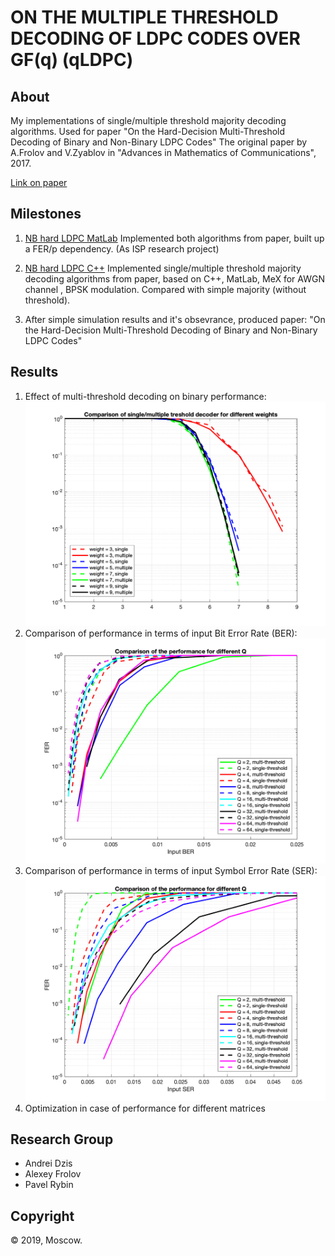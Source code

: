 # ON THE MULTIPLE THRESHOLD DECODING OF LDPC CODES OVER GF(q) (qLDPC)


## About
My implementations of single/multiple threshold majority decoding algorithms. Used for paper "On the Hard-Decision Multi-Threshold Decoding of Binary and Non-Binary LDPC Codes"
The original paper by A.Frolov and V.Zyablov in "Advances in Mathematics of Communications", 2017.

[Link on paper](https://github.com/dzisandy/qLDPC/blob/master/2017_amc.pdf)


## Milestones

1. [NB hard LDPC MatLab](https://github.com/dzisandy/qLDPC/tree/master/NB%20hard%20LDPC%20MatLab)
Implemented both algorithms from paper, built up a FER/p dependency. (As ISP research project)

2. [NB hard LDPC C++](https://github.com/dzisandy/qLDPC/tree/master/NB%20hard%20LDPC%20C%2B%2B)
Implemented single/multiple threshold majority decoding algorithms from paper, based on C++, MatLab, MeX for AWGN channel , BPSK modulation. Compared with simple majority (without threshold).

3. After simple simulation results and it's obsevrance, produced paper:
  "On the Hard-Decision Multi-Threshold Decoding of Binary and Non-Binary LDPC Codes"
  
## Results
1. Effect of multi-threshold decoding on binary performance:
  ![alt tag](https://github.com/dzisandy/qLDPC/blob/master/NB%20hard%20LDPC%20C%2B%2B/binary_soft_decoder/binary_comparison.png)
2. Comparison of performance in terms of input Bit Error Rate (BER):
  ![alt tag](https://github.com/dzisandy/qLDPC/blob/master/NB%20hard%20LDPC%20C%2B%2B/Inputber.png)  
3. Comparison of performance in terms of input Symbol Error Rate (SER):
  ![alt tag](https://github.com/dzisandy/qLDPC/blob/master/NB%20hard%20LDPC%20C%2B%2B/Inputser.png)  
4. Optimization in case of performance for different matrices

## Research Group
* Andrei Dzis
* Alexey Frolov
* Pavel Rybin

## Copyright
© 2019, Moscow.


